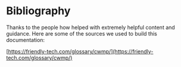# Bibliography

Thanks to the people how helped with extremely helpful content and guidance. Here are some of the sources we used to build this documentation:

[https://friendly-tech.com/glossary/cwmp/](https://friendly-tech.com/glossary/cwmp/)
